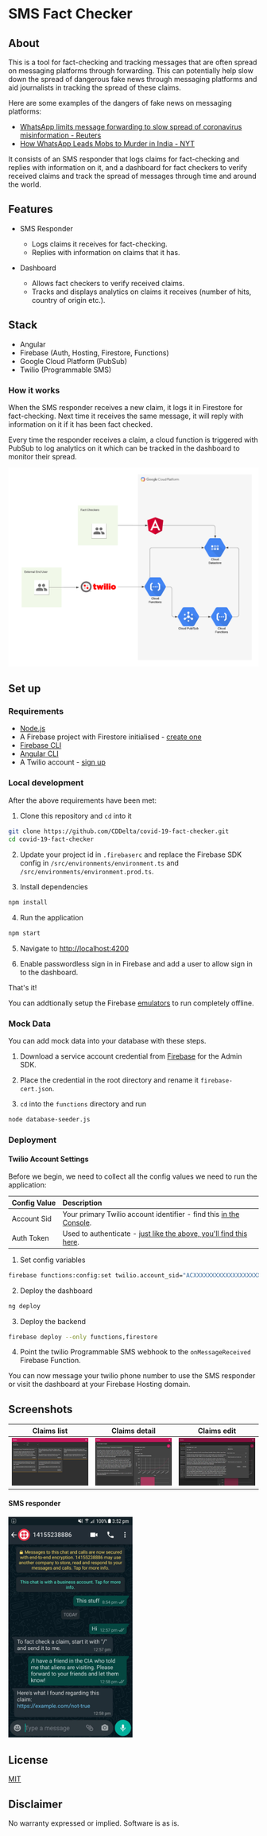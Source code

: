 # SMS Fact Checker

## About

This is a tool for fact-checking and tracking messages that are often spread on messaging platforms through forwarding. This can potentially help slow down the spread of dangerous fake news through messaging platforms and aid journalists in tracking the spread of these claims.

Here are some examples of the dangers of fake news on messaging platforms:

- [WhatsApp limits message forwarding to slow spread of coronavirus misinformation - Reuters](https://www.reuters.com/article/us-health-coronavirus-whatsapp/whatsapp-limits-message-forwarding-to-slow-spread-of-coronavirus-misinformation-idUSKBN21P0YZ)
- [How WhatsApp Leads Mobs to Murder in India - NYT](https://www.nytimes.com/interactive/2018/07/18/technology/whatsapp-india-killings.html)

It consists of an SMS responder that logs claims for fact-checking and replies with information on it, and a dashboard for fact checkers to verify received claims and track the spread of messages through time and around the world.

## Features

- SMS Responder

  - Logs claims it receives for fact-checking.
  - Replies with information on claims that it has.

- Dashboard
  - Allows fact checkers to verify received claims.
  - Tracks and displays analytics on claims it receives (number of hits, country of origin etc.).

## Stack

- Angular
- Firebase (Auth, Hosting, Firestore, Functions)
- Google Cloud Platform (PubSub)
- Twilio (Programmable SMS)

### How it works

When the SMS responder receives a new claim, it logs it in Firestore for fact-checking. Next time it receives the same message, it will reply with information on it if it has been fact checked.

Every time the responder receives a claim, a cloud function is triggered with PubSub to log analytics on it which can be tracked in the dashboard to monitor their spread.

![architecture diagram](./docs/assets/architecture_diagram.png)

## Set up

### Requirements

- [Node.js](https://nodejs.org/)
- A Firebase project with Firestore initialised - [create one](console.firebase.google.com/)
- [Firebase CLI](https://firebase.google.com/docs/cli?hl=vi)
- [Angular CLI](https://cli.angular.io/)
- A Twilio account - [sign up](https://www.twilio.com/try-twilio)

### Local development

After the above requirements have been met:

1. Clone this repository and `cd` into it

```bash
git clone https://github.com/CDDelta/covid-19-fact-checker.git
cd covid-19-fact-checker
```

2. Update your project id in `.firebaserc` and replace the Firebase SDK config in `/src/environments/environment.ts` and `/src/environments/environment.prod.ts`.

3. Install dependencies

```bash
npm install
```

4. Run the application

```bash
npm start
```

5. Navigate to [http://localhost:4200](http://localhost:4200)

6. Enable passwordless sign in in Firebase and add a user to allow sign in to the dashboard.

That's it!

You can addtionally setup the Firebase [emulators](https://firebase.google.com/docs/rules/emulator-setup) to run completely offline.

### Mock Data

You can add mock data into your database with these steps.

1. Download a service account credential from [Firebase](https://console.firebase.google.com) for the Admin SDK.

2. Place the credential in the root directory and rename it `firebase-cert.json`.

3. `cd` into the `functions` directory and run

```bash
node database-seeder.js
```

### Deployment

#### Twilio Account Settings

Before we begin, we need to collect
all the config values we need to run the application:

| Config&nbsp;Value | Description                                                                                          |
| :---------------- | :--------------------------------------------------------------------------------------------------- |
| Account&nbsp;Sid  | Your primary Twilio account identifier - find this [in the Console](https://www.twilio.com/console). |
| Auth&nbsp;Token   | Used to authenticate - [just like the above, you'll find this here](https://www.twilio.com/console). |

1. Set config variables

```bash
firebase functions:config:set twilio.account_sid="ACXXXXXXXXXXXXXXXXXXXXXXXXXXXXXXXX" twilio.auth_token="your_auth_token"
```

2. Deploy the dashboard

```bash
ng deploy
```

3. Deploy the backend

```bash
firebase deploy --only functions,firestore
```

4. Point the twilio Programmable SMS webhook to the `onMessageReceived` Firebase Function.

You can now message your twilio phone number to use the SMS responder or visit the dashboard at your Firebase Hosting domain.

## Screenshots

Claims list                                     |  Claims detail                                   | Claims edit                                  |
:----------------------------------------------:|:------------------------------------------------:|:--------------------------------------------:|
![Claims list](/docs/assets/claims-master.png)  | ![Claims detail](/docs/assets/claims-detail.png) | ![Claims edit](/docs/assets/claims-edit.png) |

#### SMS responder
<img src="/docs/assets/sms-responder.jpeg" width="250">

## License

[MIT](http://www.opensource.org/licenses/mit-license.html)

## Disclaimer

No warranty expressed or implied. Software is as is.
